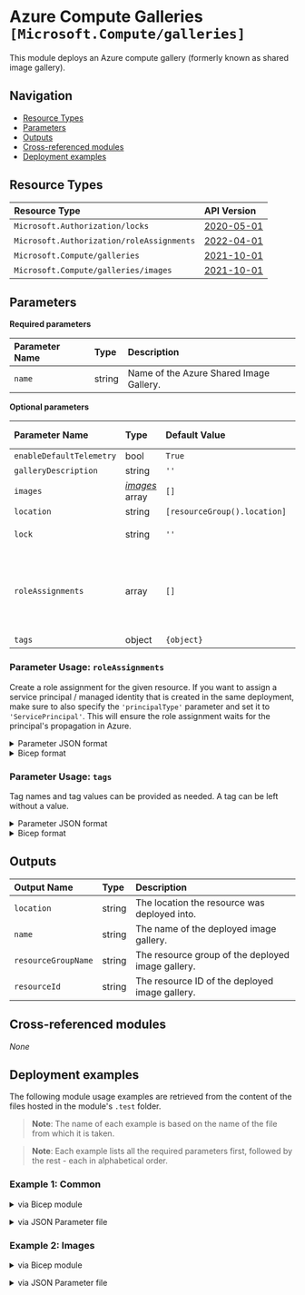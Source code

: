 # Azure Compute Galleries `[Microsoft.Compute/galleries]`

This module deploys an Azure compute gallery (formerly known as shared image gallery).

## Navigation

- [Resource Types](#Resource-Types)
- [Parameters](#Parameters)
- [Outputs](#Outputs)
- [Cross-referenced modules](#Cross-referenced-modules)
- [Deployment examples](#Deployment-examples)

## Resource Types

| Resource Type | API Version |
| :-- | :-- |
| `Microsoft.Authorization/locks` | [2020-05-01](https://docs.microsoft.com/en-us/azure/templates/Microsoft.Authorization/2020-05-01/locks) |
| `Microsoft.Authorization/roleAssignments` | [2022-04-01](https://docs.microsoft.com/en-us/azure/templates/Microsoft.Authorization/2022-04-01/roleAssignments) |
| `Microsoft.Compute/galleries` | [2021-10-01](https://docs.microsoft.com/en-us/azure/templates/Microsoft.Compute/2021-10-01/galleries) |
| `Microsoft.Compute/galleries/images` | [2021-10-01](https://docs.microsoft.com/en-us/azure/templates/Microsoft.Compute/2021-10-01/galleries/images) |

## Parameters

**Required parameters**

| Parameter Name | Type | Description |
| :-- | :-- | :-- |
| `name` | string | Name of the Azure Shared Image Gallery. |

**Optional parameters**

| Parameter Name | Type | Default Value | Allowed Values | Description |
| :-- | :-- | :-- | :-- | :-- |
| `enableDefaultTelemetry` | bool | `True` |  | Enable telemetry via a Globally Unique Identifier (GUID). |
| `galleryDescription` | string | `''` |  | Description of the Azure Shared Image Gallery. |
| `images` | _[images](images/readme.md)_ array | `[]` |  | Images to create. |
| `location` | string | `[resourceGroup().location]` |  | Location for all resources. |
| `lock` | string | `''` | `['', CanNotDelete, ReadOnly]` | Specify the type of lock. |
| `roleAssignments` | array | `[]` |  | Array of role assignment objects that contain the 'roleDefinitionIdOrName' and 'principalId' to define RBAC role assignments on this resource. In the roleDefinitionIdOrName attribute, you can provide either the display name of the role definition, or its fully qualified ID in the following format: '/providers/Microsoft.Authorization/roleDefinitions/c2f4ef07-c644-48eb-af81-4b1b4947fb11'. |
| `tags` | object | `{object}` |  | Tags for all resources. |


### Parameter Usage: `roleAssignments`

Create a role assignment for the given resource. If you want to assign a service principal / managed identity that is created in the same deployment, make sure to also specify the `'principalType'` parameter and set it to `'ServicePrincipal'`. This will ensure the role assignment waits for the principal's propagation in Azure.

<details>

<summary>Parameter JSON format</summary>

```json
"roleAssignments": {
    "value": [
        {
            "roleDefinitionIdOrName": "Reader",
            "description": "Reader Role Assignment",
            "principalIds": [
                "12345678-1234-1234-1234-123456789012", // object 1
                "78945612-1234-1234-1234-123456789012" // object 2
            ]
        },
        {
            "roleDefinitionIdOrName": "/providers/Microsoft.Authorization/roleDefinitions/c2f4ef07-c644-48eb-af81-4b1b4947fb11",
            "principalIds": [
                "12345678-1234-1234-1234-123456789012" // object 1
            ],
            "principalType": "ServicePrincipal"
        }
    ]
}
```

</details>

<details>

<summary>Bicep format</summary>

```bicep
roleAssignments: [
    {
        roleDefinitionIdOrName: 'Reader'
        description: 'Reader Role Assignment'
        principalIds: [
            '12345678-1234-1234-1234-123456789012' // object 1
            '78945612-1234-1234-1234-123456789012' // object 2
        ]
    }
    {
        roleDefinitionIdOrName: '/providers/Microsoft.Authorization/roleDefinitions/c2f4ef07-c644-48eb-af81-4b1b4947fb11'
        principalIds: [
            '12345678-1234-1234-1234-123456789012' // object 1
        ]
        principalType: 'ServicePrincipal'
    }
]
```

</details>
<p>

### Parameter Usage: `tags`

Tag names and tag values can be provided as needed. A tag can be left without a value.

<details>

<summary>Parameter JSON format</summary>

```json
"tags": {
    "value": {
        "Environment": "Non-Prod",
        "Contact": "test.user@testcompany.com",
        "PurchaseOrder": "1234",
        "CostCenter": "7890",
        "ServiceName": "DeploymentValidation",
        "Role": "DeploymentValidation"
    }
}
```

</details>

<details>

<summary>Bicep format</summary>

```bicep
tags: {
    Environment: 'Non-Prod'
    Contact: 'test.user@testcompany.com'
    PurchaseOrder: '1234'
    CostCenter: '7890'
    ServiceName: 'DeploymentValidation'
    Role: 'DeploymentValidation'
}
```

</details>
<p>

## Outputs

| Output Name | Type | Description |
| :-- | :-- | :-- |
| `location` | string | The location the resource was deployed into. |
| `name` | string | The name of the deployed image gallery. |
| `resourceGroupName` | string | The resource group of the deployed image gallery. |
| `resourceId` | string | The resource ID of the deployed image gallery. |

## Cross-referenced modules

_None_

## Deployment examples

The following module usage examples are retrieved from the content of the files hosted in the module's `.test` folder.
   >**Note**: The name of each example is based on the name of the file from which it is taken.

   >**Note**: Each example lists all the required parameters first, followed by the rest - each in alphabetical order.

<h3>Example 1: Common</h3>

<details>

<summary>via Bicep module</summary>

```bicep
module galleries './Microsoft.Compute/galleries/deploy.bicep' = {
  name: '${uniqueString(deployment().name)}-test-cgcom'
  params: {
    // Required parameters
    name: '<<namePrefix>>cgcom001'
    // Non-required parameters
    enableDefaultTelemetry: '<enableDefaultTelemetry>'
    lock: 'CanNotDelete'
    roleAssignments: [
      {
        principalIds: [
          '<managedIdentityPrincipalId>'
        ]
        principalType: 'ServicePrincipal'
        roleDefinitionIdOrName: 'Reader'
      }
    ]
  }
}
```

</details>
<p>

<details>

<summary>via JSON Parameter file</summary>

```json
{
  "$schema": "https://schema.management.azure.com/schemas/2019-04-01/deploymentParameters.json#",
  "contentVersion": "1.0.0.0",
  "parameters": {
    // Required parameters
    "name": {
      "value": "<<namePrefix>>cgcom001"
    },
    // Non-required parameters
    "enableDefaultTelemetry": {
      "value": "<enableDefaultTelemetry>"
    },
    "lock": {
      "value": "CanNotDelete"
    },
    "roleAssignments": {
      "value": [
        {
          "principalIds": [
            "<managedIdentityPrincipalId>"
          ],
          "principalType": "ServicePrincipal",
          "roleDefinitionIdOrName": "Reader"
        }
      ]
    }
  }
}
```

</details>
<p>

<h3>Example 2: Images</h3>

<details>

<summary>via Bicep module</summary>

```bicep
module galleries './Microsoft.Compute/galleries/deploy.bicep' = {
  name: '${uniqueString(deployment().name)}-test-cgimages'
  params: {
    // Required parameters
    name: '<<namePrefix>>cgimages001'
    // Non-required parameters
    enableDefaultTelemetry: '<enableDefaultTelemetry>'
    images: [
      {
        name: '<<namePrefix>>-cgimages-imgd-001'
      }
      {
        hyperVGeneration: 'V1'
        maxRecommendedMemory: 16
        maxRecommendedvCPUs: 8
        minRecommendedMemory: 4
        minRecommendedvCPUs: 2
        name: '<<namePrefix>>-az-imgd-x-001'
        offer: 'WindowsServer'
        osState: 'Generalized'
        osType: 'Windows'
        publisher: 'MicrosoftWindowsServer'
        roleAssignments: [
          {
            principalIds: [
              '<managedIdentityPrincipalId>'
            ]
            principalType: 'ServicePrincipal'
            roleDefinitionIdOrName: 'Reader'
          }
        ]
        sku: '2022-datacenter-azure-edition'
      }
      {
        hyperVGeneration: 'V2'
        maxRecommendedMemory: 32
        maxRecommendedvCPUs: 4
        minRecommendedMemory: 4
        minRecommendedvCPUs: 1
        name: '<<namePrefix>>-az-imgd-x-002'
        offer: '0001-com-ubuntu-server-focal'
        osState: 'Generalized'
        osType: 'Linux'
        publisher: 'canonical'
        sku: '20_04-lts-gen2'
      }
    ]
  }
}
```

</details>
<p>

<details>

<summary>via JSON Parameter file</summary>

```json
{
  "$schema": "https://schema.management.azure.com/schemas/2019-04-01/deploymentParameters.json#",
  "contentVersion": "1.0.0.0",
  "parameters": {
    // Required parameters
    "name": {
      "value": "<<namePrefix>>cgimages001"
    },
    // Non-required parameters
    "enableDefaultTelemetry": {
      "value": "<enableDefaultTelemetry>"
    },
    "images": {
      "value": [
        {
          "name": "<<namePrefix>>-cgimages-imgd-001"
        },
        {
          "hyperVGeneration": "V1",
          "maxRecommendedMemory": 16,
          "maxRecommendedvCPUs": 8,
          "minRecommendedMemory": 4,
          "minRecommendedvCPUs": 2,
          "name": "<<namePrefix>>-az-imgd-x-001",
          "offer": "WindowsServer",
          "osState": "Generalized",
          "osType": "Windows",
          "publisher": "MicrosoftWindowsServer",
          "roleAssignments": [
            {
              "principalIds": [
                "<managedIdentityPrincipalId>"
              ],
              "principalType": "ServicePrincipal",
              "roleDefinitionIdOrName": "Reader"
            }
          ],
          "sku": "2022-datacenter-azure-edition"
        },
        {
          "hyperVGeneration": "V2",
          "maxRecommendedMemory": 32,
          "maxRecommendedvCPUs": 4,
          "minRecommendedMemory": 4,
          "minRecommendedvCPUs": 1,
          "name": "<<namePrefix>>-az-imgd-x-002",
          "offer": "0001-com-ubuntu-server-focal",
          "osState": "Generalized",
          "osType": "Linux",
          "publisher": "canonical",
          "sku": "20_04-lts-gen2"
        }
      ]
    }
  }
}
```

</details>
<p>
